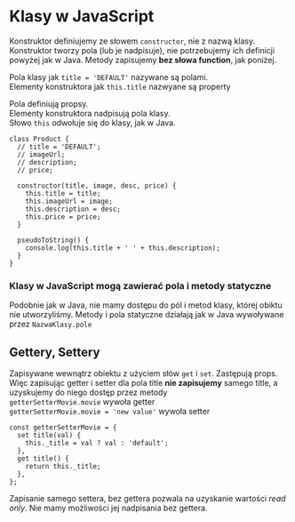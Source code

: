 # Klasy w JavaScript

Konstruktor definiujemy ze słowem `constructor`, nie z nazwą klasy. Konstruktor tworzy pola (lub je nadpisuje), nie potrzebujemy ich definicji powyżej jak w Java. Metody zapisujemy **bez słowa function**, jak poniżej.

Pola klasy jak `title = 'DEFAULT'` nazywane są polami.  
Elementy konstruktora jak `this.title` nazwyane są property
 
Pola definiują propsy.  
Elementy konstruktora nadpisują pola klasy.  
Słowo `this` odwołuje się do klasy, jak w Java.  

```
class Product {
  // title = 'DEFAULT';
  // imageUrl;
  // description;
  // price;

  constructor(title, image, desc, price) {
    this.title = title;
    this.imageUrl = image;
    this.description = desc;
    this.price = price;
  }

  pseudoToString() {
    console.log(this.title + ' ' + this.description);
  }
}

```

### Klasy w JavaScript mogą zawierać pola i metody statyczne
Podobnie jak w Java, nie mamy dostępu do pól i metod klasy, której obiktu nie utworzyliśmy. Metody i pola statyczne działają jak w Java wywoływane przez `NazwaKlasy.pole`

## Gettery, Settery
Zapisywane wewnątrz obiektu z użyciem słów `get` i `set`. Zastępują props. Więc zapisując getter i setter dla pola title **nie zapisujemy** samego title, a uzyskujemy do niego dostęp przez metody  
`getterSetterMovie.movie` wywoła getter  
`getterSetterMovie.movie = 'new value'` wywoła setter
```
const getterSetterMovie = {
  set title(val) {
    this._title = val ? val : 'default';
  },
  get title() {
    return this._title;
  },
};
```

Zapisanie samego settera, bez gettera pozwala na uzyskanie wartości *read only*. Nie mamy możliwości jej nadpisania bez gettera. 
